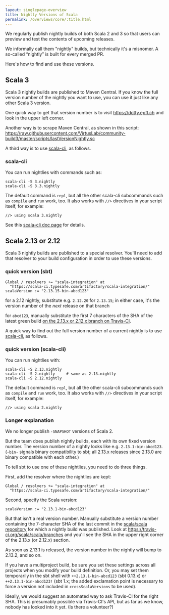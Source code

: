 ```yaml
---
layout: singlepage-overview
title: Nightly Versions of Scala
permalink: /overviews/core/:title.html
---
```


We regularly publish nightly builds of both Scala 2 and 3 so that users can preview and test the contents of upcoming releases.

We informally call them "nightly" builds, but technically it's a misnomer. A so-called “nightly” is built for every merged PR.

Here's how to find and use these versions.

## Scala 3

Scala 3 nightly builds are published to Maven Central. If you know the full version number of the nightly you want to use, you can use it just like any other Scala 3 version.

One quick way to get that version number is to visit https://dotty.epfl.ch and look in the upper left corner.

Another way is to scrape Maven Central, as shown in this script: https://raw.githubusercontent.com/VirtusLab/community-build3/master/scripts/lastVersionNightly.sc

A third way is to use [scala-cli](https://scala-cli.virtuslab.org), as follows.

### scala-cli

You can run nightlies with commands such as:

    scala-cli -S 3.nightly
    scala-cli -S 3.3.nightly

The default command is `repl`, but all the other scala-cli subcommands such as `compile` and `run` work, too. It also works with `//>` directives in your script itself, for example:

    //> using scala 3.nightly

See this [scala-cli doc page](https://scala-cli.virtuslab.org/docs/commands/compile#scala-nightlies) for details.

## Scala 2.13 or 2.12

Scala 3 nightly builds are published to a special resolver. You'll need to add that resolver to your build configuration in order to use these versions.

### quick version (sbt)

    Global / resolvers += "scala-integration" at
      "https://scala-ci.typesafe.com/artifactory/scala-integration/"
    scalaVersion := "2.13.15-bin-abcd123"

for a 2.12 nightly, substitute e.g. `2.12.20` for `2.13.15`; in either case, it's the version number of the _next_ release on that branch

for `abcd123`, manually substitute the first 7 characters of the SHA of the latest green build [on the 2.13.x or 2.12.x branch on Travis-CI](https://app.travis-ci.com/github/scala/scala/branches).

A quick way to find out the full version number of a current nightly is to use [scala-cli](https://scala-cli.virtuslab.org), as follows.

### quick version (scala-cli)

You can run nightlies with:

    scala-cli -S 2.13.nightly
    scala-cli -S 2.nightly     # same as 2.13.nightly
    scala-cli -S 2.12.nightly

The default command is `repl`, but all the other scala-cli subcommands such as `compile` and `run` work, too. It also works with `//>` directives in your script itself, for example:

    //> using scala 2.nightly

### Longer explanation

We no longer publish `-SNAPSHOT` versions of Scala 2.

But the team does publish nightly builds, each with its own fixed version number. The version number of a nightly looks like e.g. `2.13.1-bin-abcd123`. (`-bin-` signals binary compatibility to sbt; all 2.13.x releases since 2.13.0 are binary compatible with each other.)

To tell sbt to use one of these nightlies, you need to do three things.

First, add the resolver where the nightlies are kept:

    Global / resolvers += "scala-integration" at
      "https://scala-ci.typesafe.com/artifactory/scala-integration/"

Second, specify the Scala version:

    scalaVersion := "2.13.1-bin-abcd123"

But that isn't a real version number. Manually substitute a version number containing the 7-character SHA of the last commit in the [scala/scala repository](https://github.com/scala/scala) for which a nightly build was published.  Look at https://travis-ci.org/scala/scala/branches and you'll see the SHA in the upper right corner of the 2.13.x (or 2.12.x) section.

As soon as 2.13.1 is released, the version number in the nightly will bump to 2.13.2, and so on.

If you have a multiproject build, be sure you set these settings across all projects when you modify your build definition. Or, you may set them temporarily in the sbt shell with `++2.13.1-bin-abcd123` (sbt 0.13.x) or `++2.13.1-bin-abcd123!` (sbt 1.x; the added exclamation point is necessary to force a version not included in `crossScalaVersions` to be used).

Ideally, we would suggest an automated way to ask Travis-CI for the right SHA. This is presumably possible via Travis-CI's API, but as far as we know, nobody has looked into it yet. (Is there a volunteer?)
